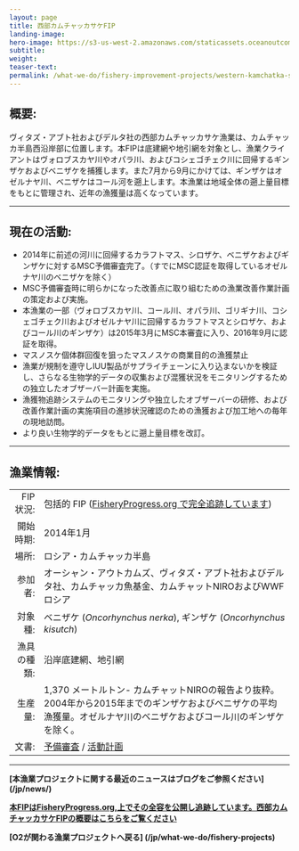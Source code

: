 ```yaml
---
layout: page 
title: 西部カムチャッカサケFIP
landing-image:
hero-image: https://s3-us-west-2.amazonaws.com/staticassets.oceanoutcomes.org/news+and+analysis/hero+images/west-kam-comment-period-hero.jpg
subtitle:
weight: 
teaser-text:
permalink: /what-we-do/fishery-improvement-projects/western-kamchatka-salmon
---
```

<h2>概要:</h2>

ヴィタズ・アブト社およびデルタ社の西部カムチャッカサケ漁業は、カムチャッカ半島西沿岸部に位置します。本FIPは底建網や地引網を対象とし、漁業クライアントはヴォロブスカヤ川やオパラ川、およびコシェゴチェク川に回帰するギンザケおよびベニザケを捕獲します。また7月から9月にかけては、ギンザケはオゼルナヤ川、ベニザケはコール河を遡上します。本漁業は地域全体の遡上量目標をもとに管理され、近年の漁獲量は高くなっています。

---

<h2>現在の活動:</h2>

* 2014年に前述の河川に回帰するカラフトマス、シロザケ、ベニザケおよびギンザケに対するMSC予備審査完了。（すでにMSC認証を取得しているオゼルナヤ川のベニザケを除く） 
* MSC予備審査時に明らかになった改善点に取り組むための漁業改善作業計画の策定および実施。
* 本漁業の一部（ヴォロブスカヤ川、コール川、オパラ川、ゴリギナ川、コシェゴチェク川およびオゼルナヤ川に回帰するカラフトマスとシロザケ、およびコール川のギンザケ）は2015年3月にMSC本審査に入り、2016年9月に認証を取得。
* マスノスケ個体群回復を狙ったマスノスケの商業目的の漁獲禁止
* 漁業が規制を遵守しIUU製品がサプライチェーンに入り込まないかを検証し、さらなる生物学的データの収集および混獲状況をモニタリングするための独立したオブザーバー計画を実施。
* 漁獲物追跡システムのモニタリングや独立したオブザーバーの研修、および改善作業計画の実施項目の進捗状況確認のための漁獲および加工地への毎年の現地訪問。
* より良い生物学的データをもとに遡上量目標を改訂。

---

<h2>漁業情報:</h2>

|||
| ---: | --- |
| FIP 状況: | 包括的 FIP (<a href="http://fisheryprogress.org/directory" target="_blank">FisheryProgress.org で完全追跡しています</a>) |
| 開始時期: | 2014年1月 |
| 場所: | ロシア・カムチャッカ半島 |
| 参加者: | オーシャン・アウトカムズ、ヴィタズ・アブト社およびデルタ社、カムチャッカ魚基金、カムチャットNIROおよびWWFロシア |
| 対象種: | ベニザケ (*Oncorhynchus nerka*), ギンザケ (*Oncorhynchus kisutch*) |
| 漁具の種類: | 沿岸底建網、地引網 |
| 生産量: | 1,370 メートルトン- カムチャットNIROの報告より抜粋。2004年から2015年までのギンザケおよびベニザケの平均漁獲量。オゼルナヤ川のベニザケおよびコール川のギンザケを除く。|
| 文書: | <a href="https://s3-us-west-2.amazonaws.com/staticassets.oceanoutcomes.org/supporting+documents/Fishery+Project+Resources/WestKamPreassessment2014.pdf" target="_blank">予備審査</a> / <a href="https://s3-us-west-2.amazonaws.com/staticassets.oceanoutcomes.org/supporting+documents/Fishery+Project+Resources/WestKamWorkplan2016.pdf" target="_blank">活動計画</a> |

---

**[本漁業プロジェクトに関する最近のニュースはブログをご参照ください] (/jp/news/)**

<a href="http://fisheryprogress.org/directory" target="_blank">**本FIPはFisheryProgress.org,上でその全容を公開し追跡しています。西部カムチャッカサケFIPの概要はこちらをご覧ください**</a>

**[O2が関わる漁業プロジェクトへ戻る] (/jp/what-we-do/fishery-projects)** 
